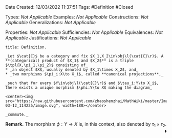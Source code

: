 <br />
<br />

Date Created: 12/03/2022 11:37:51
Tags: #Definition #Closed 

Types: _Not Applicable_
Examples: _Not Applicable_
Constructions: _Not Applicable_
Generalizations: _Not Applicable_

Properties: _Not Applicable_
Sufficiencies: _Not Applicable_
Equivalences: _Not Applicable_
Justifications: _Not Applicable_

``` ad-Definition
title: Definition.

_Let $\cat{C}$ be a category and fix $X_1,X_2\in\obj\l(\cat{C}\r)$. A **(categorical) product of $X_1$ and $X_2$** is a triple $\tpl{X,\pi_1,\pi_2}$ consisting of_
* _an object $X$, usually denoted by $X_1\times X_2$, and_
* _two morphisms $\pi_i:X\to X_i$, called **canonical projections**,_

_such that for every $Y\in\obj\l(\cat{C}\r)$ and $\tau_i:Y\to X_i$, there exists a unique morphism $\phi:Y\to X$ making the diagram_

<center><img src="https://raw.githubusercontent.com/zhaoshenzhai/MathWiki/master/Images/2022-03-12_114225/image.svg", width=180></center>

_commute._

```

**Remark.** The morphism $\phi:Y\to X$ is, in this context, also denoted by $\tau_1\times\tau_2$.<span style="float:right;">$\blacklozenge$</span>
